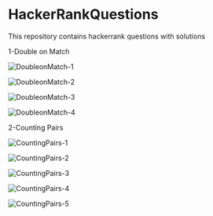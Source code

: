 # HackerRankQuestions
This repository contains hackerrank questions with solutions

1-Double on Match

![DoubleonMatch-1](https://user-images.githubusercontent.com/43263983/175805612-6db8c011-c71b-48a7-9b0b-7f9d06104ea5.PNG)

![DoubleonMatch-2](https://user-images.githubusercontent.com/43263983/175805615-0241ff1c-9fe5-48bf-8477-c8d63b763a4a.PNG)

![DoubleonMatch-3](https://user-images.githubusercontent.com/43263983/175805616-ddf1a7d4-e4ad-49ce-909f-0e5e86b5fd3b.PNG)

![DoubleonMatch-4](https://user-images.githubusercontent.com/43263983/175805619-3314255b-2b05-4371-bd66-8e6dfa23809c.PNG)



2-Counting Pairs

![CountingPairs-1](https://user-images.githubusercontent.com/43263983/175805633-f13710ce-b1d5-44d3-ab0c-9005f7f6c701.PNG)

![CountingPairs-2](https://user-images.githubusercontent.com/43263983/175805635-7915c80e-75dd-4537-8ba9-a5445e91f8d5.PNG)

![CountingPairs-3](https://user-images.githubusercontent.com/43263983/175805637-74de6385-00bf-4939-9391-73ed14932927.PNG)

![CountingPairs-4](https://user-images.githubusercontent.com/43263983/175805644-a1ef1250-aeb9-45cd-8f38-2260fedf988c.PNG)

![CountingPairs-5](https://user-images.githubusercontent.com/43263983/175805646-cb8bba81-19cb-41a4-b293-43b2d2fd5723.PNG)

